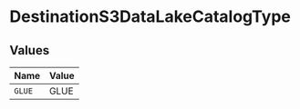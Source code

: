 # DestinationS3DataLakeCatalogType


## Values

| Name   | Value  |
| ------ | ------ |
| `GLUE` | GLUE   |